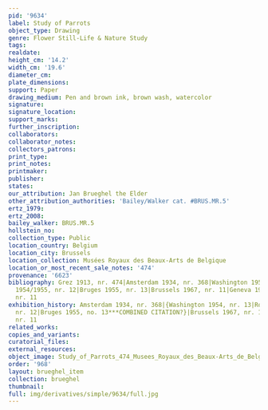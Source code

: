 ```yaml
---
pid: '9634'
label: Study of Parrots
object_type: Drawing
genre: Flower Still-Life & Nature Study
tags: 
realdate: 
height_cm: '14.2'
width_cm: '19.6'
diameter_cm: 
plate_dimensions: 
support: Paper
drawing_medium: Pen and brown ink, brown wash, watercolor
signature: 
signature_location: 
support_marks: 
further_inscription: 
collaborators: 
collaborator_notes: 
collectors_patrons: 
print_type: 
print_notes: 
printmaker: 
publisher: 
states: 
our_attribution: Jan Brueghel the Elder
other_attribution_authorities: 'Bailey/Walker cat. #BRUS.MR.5'
ertz_1979: 
ertz_2008: 
bailey_walker: BRUS.MR.5
hollstein_no: 
collection_type: Public
location_country: Belgium
location_city: Brussels
location_collection: Musées Royaux des Beaux-Arts de Belgique
location_or_most_recent_sale_notes: '474'
provenance: '6623'
bibliography: Grez 1913, nr. 474|Amsterdam 1934, nr. 368|Washington 1954, nr. 13|Rotterdam
  1954/1955, nr. 12|Bruges 1955, nr. 13|Brussels 1967, nr. 11|Geneva 1969-70, p. 16,
  nr. 11
exhibition_history: Amsterdam 1934, nr. 368|{Washington 1954, nr. 13|Rotterdam 1954/1955,
  nr. 12|Bruges 1955, no. 13***COMBINED CITATION?}|Brussels 1967, nr. 11|Geneva 1969-70,
  nr. 11
related_works: 
copies_and_variants: 
curatorial_files: 
external_resources: 
object_image: Study_of_Parrots_474_Musees_Royaux_des_Beaux-Arts_de_Belgique.jpg
order: '968'
layout: brueghel_item
collection: brueghel
thumbnail: 
full: img/derivatives/simple/9634/full.jpg
---
```

